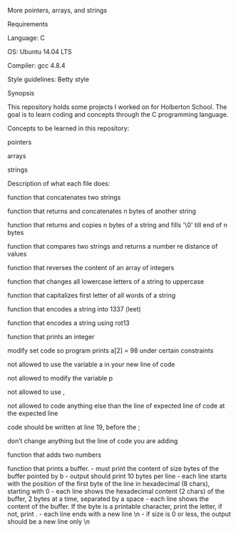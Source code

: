 More pointers, arrays, and strings

Requirements

Language: C

OS: Ubuntu 14.04 LTS

Compiler: gcc 4.8.4

Style guidelines: Betty style

Synopsis

This repository holds some projects I worked on for Holberton School. The goal is to learn coding and concepts through the C programming language.



Concepts to be learned in this repository:

pointers

arrays

strings

Description of what each file does:

function that concatenates two strings

function that returns and concatenates n bytes of another string

function that returns and copies n bytes of a string and fills '\0' till end of n bytes

function that compares two strings and returns a number re distance of values

function that reverses the content of an array of integers

function that changes all lowercase letters of a string to uppercase

function that capitalizes first letter of all words of a string

function that encodes a string into 1337 (leet)

function that encodes a string using rot13

function that prints an integer

modify set code so program prints a[2] = 98 under certain constraints

not allowed to use the variable a in your new line of code

not allowed to modify the variable p

not allowed to use ,

not allowed to code anything else than the line of expected line of code at the expected line

code should be written at line 19, before the ;

don’t change anything but the line of code you are adding

function that adds two numbers

function that prints a buffer. - must print the content of size bytes of the buffer pointed by b - output should print 10 bytes per line - each line starts with the position of the first byte of the line in hexadecimal (8 chars), starting with 0 - each line shows the hexadecimal content (2 chars) of the buffer, 2 bytes at a time, separated by a space - each line shows the content of the buffer. If the byte is a printable character, print the letter, if not, print . - each line ends with a new line \n - if size is 0 or less, the output should be a new line only \n
